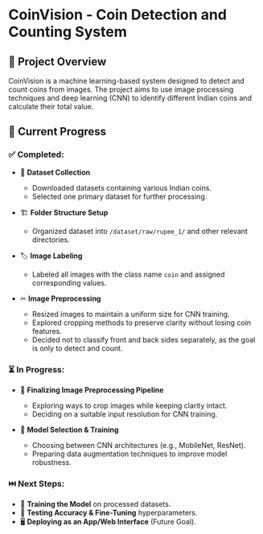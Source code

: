 # CoinVision - Coin Detection and Counting System

## 📌 Project Overview
CoinVision is a machine learning-based system designed to detect and count coins from images. The project aims to use image processing techniques and deep learning (CNN) to identify different Indian coins and calculate their total value.

## 🚀 Current Progress
### ✅ Completed:
- 📂 **Dataset Collection**  
  - Downloaded datasets containing various Indian coins.
  - Selected one primary dataset for further processing.

- 🏗 **Folder Structure Setup**  
  - Organized dataset into `/dataset/raw/rupee_1/` and other relevant directories.

- 🏷 **Image Labeling**  
  - Labeled all images with the class name `coin` and assigned corresponding values.

- ✂ **Image Preprocessing**  
  - Resized images to maintain a uniform size for CNN training.  
  - Explored cropping methods to preserve clarity without losing coin features.  
  - Decided not to classify front and back sides separately, as the goal is only to detect and count.

### ⏳ In Progress:
- 🔄 **Finalizing Image Preprocessing Pipeline**  
  - Exploring ways to crop images while keeping clarity intact.  
  - Deciding on a suitable input resolution for CNN training.  

- 🧠 **Model Selection & Training**  
  - Choosing between CNN architectures (e.g., MobileNet, ResNet).  
  - Preparing data augmentation techniques to improve model robustness.  

### ⏭️ Next Steps:
- 🔢 **Training the Model** on processed datasets.  
- 🎯 **Testing Accuracy & Fine-Tuning** hyperparameters.  
- 🖥 **Deploying as an App/Web Interface** (Future Goal).  
